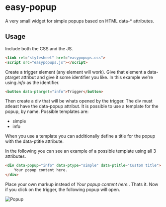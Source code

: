 # easy-popup

A very small widget for simple popups based on HTML data-* attributes.

## Usage

Include both the CSS and the JS.

```html
<link rel="stylesheet" href="easypopups.css">
<script src="easypopups.js"></script>
```

Create a trigger element (any element will work).
Give that element a data-ptarget attribut and give it some identifier you like. 
In this example we're using *info* as the identifier.

```html
<button data-ptarget="info">Trigger</button>
```

Then create a div that will be whats opened by the trigger. 
The div must atleast have the data-popup attribut.
It is possible to use a template for the popup, by name.
Possible templates are: 

- simple
- info

When you use a template you can additionally define a title for the popup
with the data-ptitle attribute.

In the following you can see an example of a possible template 
using all 3 attributes.

```html
<div data-popup="info" data-ptype="simple" data-ptitle="Custom title">
    Your popup content here.
</div>
```

Place your own markup instead of *Your popup content here.*.
Thats it. Now if you click on the trigger, the following popup will open.

![Popup](https://image.prntscr.com/image/K_NeLxyORxCyGxZoLt_vFg.png)


